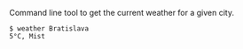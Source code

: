 Command line tool to get the current weather for a given city.

```
$ weather Bratislava
5°C, Mist
```